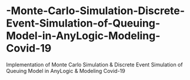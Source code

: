# -Monte-Carlo-Simulation-Discrete-Event-Simulation-of-Queuing-Model-in-AnyLogic-Modeling-Covid-19
Implementation of Monte Carlo Simulation &amp; Discrete Event Simulation of Queuing Model in AnyLogic &amp; Modeling Covid-19
